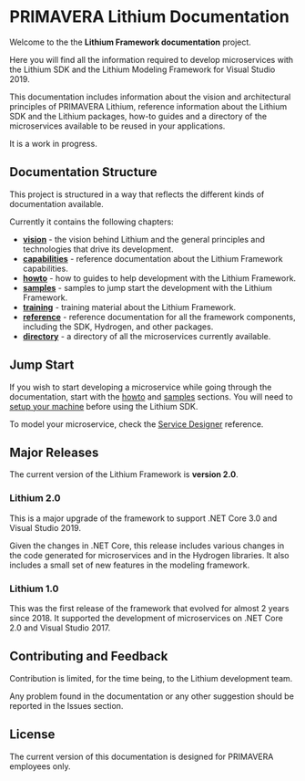 # PRIMAVERA Lithium Documentation

Welcome to the the **Lithium Framework documentation** project.

Here you will find all the information required to develop microservices with the Lithium SDK and the Lithium Modeling Framework for Visual Studio 2019.

This documentation includes information about the vision and architectural principles of PRIMAVERA Lithium, reference information about the Lithium SDK and the Lithium packages, how-to guides and a directory of the microservices available to be reused in your applications.

It is a work in progress.

## Documentation Structure

This project is structured in a way that reflects the different kinds of documentation available.

Currently it contains the following chapters:

- [**vision**](./vision/README.md) - the vision behind Lithium and the general principles and technologies that drive its development.
- [**capabilities**](./capabilities/README.md) - reference documentation about the Lithium Framework capabilities.
- [**howto**](./howto/README.md) - how to guides to help development with the Lithium Framework.
- [**samples**](./samples/README.md) - samples to jump start the development with the Lithium Framework.
- [**training**](./training/README.md) - training material about the Lithium Framework.
- [**reference**](./ref/README.md) - reference documentation for all the framework components, including the SDK, Hydrogen, and other packages.
- [**directory**](./dir/README.md) - a directory of all the microservices currently available.

## Jump Start

If you wish to start developing a microservice while going through the documentation, start with the [howto](./howto/README.md) and [samples](./samples/README.md) sections. You will need to [setup your machine](./howto/howto-setup-devopment-environment.md) before using the Lithium SDK.

To model your microservice, check the [Service Designer](./ref/sdk-2.0/service-designer.md) reference.

## Major Releases

The current version of the Lithium Framework is **version 2.0**.

### Lithium 2.0

This is a major upgrade of the framework to support .NET Core 3.0 and Visual Studio 2019.

Given the changes in .NET Core, this release includes various changes in the code generated for microservices and in the Hydrogen libraries. It also includes a small set of new features in the modeling framework.

### Lithium 1.0

This was the first release of the framework that evolved for almost 2 years since 2018. It supported the development of microservices on .NET Core 2.0 and Visual Studio 2017.

## Contributing and Feedback

Contribution is limited, for the time being, to the Lithium development team.

Any problem found in the documentation or any other suggestion should be reported in the Issues section.

## License

The current version of this documentation is designed for PRIMAVERA employees only.